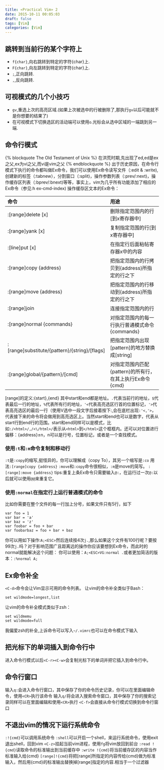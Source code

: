 ```yaml
---
title: «Practical Vim» 2
date: 2015-10-11 00:05:03
draft: false
tags: [Vim]
categories: [Vim]
---
```


## 跳转到当前行的某个字符上
* `f{char}`,向右跳转到特定的字符{char}上.
* `F{char}`,向左跳转到特定的字符{char}上.
* `;`,正向跳转.
* `,`,反向跳转.

## 可视模式的几个小技巧
* `gv`,重选上次的高亮区域.(如果上次被选中的行被删除了,那执行`gv`以后可能就不是你想要的结果了)
* 在可视模式下切换选区的活动端可以使用`o`.光标会从选中区域的一端跳到另一端.

## 命令行模式
{% blockquote The Old Testament of Unix %}
在洪荒时期,先出现了ed,ed是ex之父,ex为vi之父,而vi是vim之父
{% endblockquote %}
出于历史原因，在命令行模式下执行的命令都叫做Ex命令，我们可以使用Ex命令读写文件（:edit & :write),创建新的标签（:tabnew），分割窗口（:split)，操作参数列表（:prev/:next)，操作缓存区列表（:bprev/:bnext)等等，事实上，vim为几乎所有功能添加了相应的Ex命令（参见:h ex-cmd-index)
操作缓存区文本的Ex命令：

|命令|用途|
|:---|:---| 
|:[range]delete [x]|删除指定范围内的行[到x寄存器中]|
|:[range]yank [x]|复制指定范围的行[到x寄存器中]|
|:[line]put [x]|在指定行后面粘帖寄存器x中的内容|
|:[range]copy {address}|把指定范围内的行拷贝到{address}所指定的行之下|
|:[range]move {address}|把指定范围内的行移动到{address}所指定的行之下|
|:[range]join|连接指定范围内的行|
|:[range]normal {commands}|对指定范围内的每一行执行普通模式命令{commands}|
|:[range]substitute/{pattern}/{string}/[flags]|把指定范围内出现[pattern]的地方替换成[string]|
|:[range]global/{pattern}/[cmd]|对指定范围内匹配{pattern}的所有行，在其上执行Ex命令{cmd}|
[range]的定义:{start},{end} 其中start和end都是地址。`.`代表当前行的地址，`$`代表最后一行的地址，`%`代表所有行的地址，`'<`代表高亮选区行首的位置标记，`'>`代表高亮选区的最后一行（使用V选中一段文字后接着按下:,会在底栏出现`:'<,'>`，代表接下来的命令将会做用到高亮选区上。当然start和end也可以是数字，代表从start行到end行的范围。start和end同样可以是模式，比如`:/<html>/,/<\/html>/`表示从`<html>`到`</html>`这个框框内。还可以对位置进行偏移：{address}±n，n可以是行号，位置标记，或者是一个查找模式。
### 使用`:t`和`:m`命令复制和移动行
`:t`是`:copy`的缩写,挺怪异的，你可以理解成（copy To），其另一个缩写是`:co`
用法`:[range]copy {address}`
`:move`和`:copy`命令很相似，`:m`是move的简写。
`:[range]:move {address}`
tips:重复上条Ex命令只需要输入`@:`，在运行过一次`@:`以后就可以使用`@@`来重复它。
### 使用`:normal`在指定行上运行普通模式的命令
比如你需要在整个文件的每一行加上分号，如果文件只有5行，如下

    var foo = 1 
    var bar = 'a'
    var baz = 'z'
    var foobar = foo + bar
    var foobarbaz = foo + bar + baz
你可以用如下操作:`A;<ESC>`然后连续按4次`j.`,那么如果这个文件有100行呢？要按99次`j.`吗？对于影响范围广且距离远的操作你应该要想到Ex命令，而此时的normal就能解决这个问题：
你可以使用：`A;<ESC>VG:normal .`或者更加简洁的版本：`:%normal A;`
## Ex命令补全
`<C-d>`命令会让Vim显示可用的命令列表。
让vim的命令补全类似于Bash：

    set wildmode=longest,list
让vim的命令补全模式类似于zsh：

    set wildmemu
    set wildmode=full
我偏爱zsh的补全,上诉命令可以写入`~/.vimrc`也可以在命令模式下输入
## 把光标下的单词插入到命令行中
进入命令行模式以后`<C-r><C-w>`会复制光标下的单词并把它插入到命令行中。
## 命令行窗口
输入`q:`会进入命令行窗口，其中保存了你的命令历史记录，你可以在里面编辑命令，使用`<CR>`执行该命令
输入`q/`将会进入搜索命令窗口，其中保存了你的搜索记录同样可以在里面编辑和使用`<CR>`执行
`<C-f>`会直接从命令行模式切换到命令行窗口
## 不退出vim的情况下运行系统命令
`:!{cmd}`可以调用系统命令
`:shell`可以开启一个shell，来运行系统命令，使用exit退出shell，回到vim
`<C-z>`挂起当前vim进程，使用`fg`将vim放回到前台
`:read !{cmd}`读取命令的标准输出到当前缓存中
`:write !{cmd}`将当前缓存区的内容当作标准输入给{cmd}
`[range]!{cmd}`将把[range]所指定的内容传给{cmd}做为标准输入，然后用{cmd}的标准输出替换掉[range]指定的内容.相当于一个过滤器
